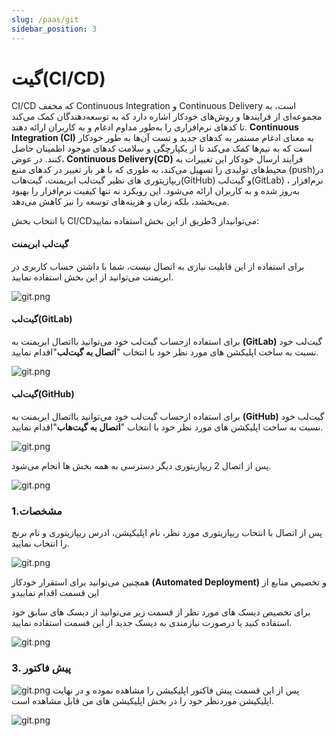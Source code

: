 ```yaml
---
slug: /paas/git
sidebar_position: 3
---
```


#   گیت(CI/CD)


CI/CD که مخفف Continuous Integration و Continuous Delivery است، به مجموعه‌ای از فرایندها و روش‌های خودکار اشاره دارد که به توسعه‌دهندگان کمک می‌کند تا کدهای نرم‌افزاری را به‌طور مداوم ادغام و به کاربران ارائه دهند. **Continuous Integration (CI)** به معنای ادغام مستمر به کدهای جدید و تست آن‌ها به طور خودکار است که به تیم‌ها کمک می‌کند تا از یکپارچگی و سلامت کدهای موجود اطمینان حاصل کنند. در عوض،
  **Continuous Delivery(CD)** فرآیند ارسال خودکار این تغییرات به محیط‌های تولیدی را تسهیل می‌کند، به طوری که با هر بار تغییر در کدهای منبع (push)در ریپازیتوری های نظیر گیت‌لب ابریمنت، 
گیت‌هاب(GitHub)
 و گیت‌لب(GitLab)
، نرم‌افزار به‌روز شده و به کاربران ارائه می‌شود. این رویکرد نه تنها کیفیت نرم‌افزار را بهبود می‌بخشد، بلکه زمان و هزینه‌های توسعه را نیز کاهش می‌دهد.


با انتخاب بخش  CI/CDمی‌توانیداز 3طریق از این بخش استفاده نمایید:

 #### **گیت‌لب ابریمنت**

برای استفاده از این قابلیت نیازی به اتصال نیست، شما با داشتن حساب کاربری در ابریمنت می‌توانید از این بخش استفاده نمایید.


![git.png](/img/container/git2.png)

 #### **گیت‌لب(GitLab)**

برای استفاده ازحساب گیت‌لب خود می‌توانید بااتصال ابریمنت به **(GitLab)** گیت‌لب خود نسبت به ساخت اپلیکشن های مورد نظر خود  با انتخاب "**اتصال به گیت‌لب**"اقدام نمایید.

![git.png](/img/container/git3.png)

 #### **گیت‌لب(GitHub)**

برای استفاده ازحساب گیت‌لب خود می‌توانید بااتصال ابریمنت به **(GitHub)** گیت‌لب خود نسبت به ساخت اپلیکشن های مورد نظر خود  با انتخاب "**اتصال به گیت‌هاب**"اقدام نمایید.

![git.png](/img/container/git4.png)
 
 پس از اتصال 2 ریپازیتوری دیگر دسترسی به همه بخش ها انجام می‌شود.

 ![git.png](/img/container/git1.png)

 ### 1.مشخصات 
پس از اتصال با انتخاب ریپازیتوری مورد نظر، نام اپلیکیشن، ادرس ریپازیتوری و نام برنچ را انتخاب نمایید.

![git.png](/img/container/git5.png)

 همچنین می‌توانید برای استقرار خودکار **(Automated Deployment)** و تخصیص منابع از این قسمت اقدام نماییدو

برای تخصیص دیسک های مورد نظر از قسمت زیر می‌توانید از دیسک های سابق خود استقاده کنید  یا درصورت نیازمندی به دیسک جدید از این قسمت استقاده نمایید.

![git.png](/img/container/git6.png)

 <!--
 
## 2-تنظیمات
### تنظیمات پیکربندی
### 1. متغیر‌های محلی (Environment Variable)


![paas-16.png](/img/container/paas-16.png)

متغیر‌های محلی از سه حالت می‌توانند ست شوند:

- **Value**:
به صورت key-value داده می‌شود.

- **From configMap**: 
پارامتری را که در configmap ست کرده‌اید را value آن را به عنوان مقدار env مربوطه انتخاب می‌کنید. در مواردی کاربردی است که پارامتر‌ها بخواهید همه را در یک کانفیگ مپ قرار دهید و مقادیر را در صورت نیاز در کانفیگ مپ تغییر دهید و اگر چند اپلیکیشن از آن کانفیگ مپ استفاده کنند در همه آن‌ها تغییرات اعمال خواهد شد.

- **Secret**:
پارامتری را که در سکرت ست کرده‌اید را value آن را به عنوان مقدار env مربوطه انتخاب می‌کنید. در مواردی کاربردی است که نخواهیم مستقیما مقدار قابل دیدن باشد و آن را به صورت base64 در سکرت قرار می‌دهیم و به آن ارجاع می‌دهیم. مثلا پسوورد.

### 2. فایل های پیکربندی

- **ConfigMap**

در مواردی کاربر دارد که شما config file اپلیکیشن‌تان را در کانفیگ مپ قرار دهید و آن را از این طریق به درون اپلیکیشن و در مسیر مربوطه قرار دهید.
در این قسمت شما یا از قبل کانفیگ مپ مربوطه را ساختید از طریق صفحه مجزا مربوط به کانفیگ مپ در سمت راست صفحه و زیر اپلیکیشن‌های من و به آن در مراحل ساخت ارجاع می‌دهید.

![paas-16.png](/img/container/paas-17.png)

یا قبلا نساخته‌اید و در همین مراحل ساخت می‌خواهید آن را بسازید که در تصاویر روند آن را ملاحظه می‌کنید: 

![paas-18.png](/img/container/paas-19.png)

![paas-19.png](/img/container/paas-20.png)

می‌توانید با کلیک بر روی اضافه کردن مقادیر، کلید اضافه کنید و در یک configMap چند کلید داشته باشید و به کلید و مقادیر متناظر مختلف ارجاع دهید.

- **Secret File**

این مورد هم مانند کانفیگ مپ است اما کاربر آن همانطور که در قبل هم اشاره کردیم برای آن است که نخواهیم مستقیما مقدار قابل دیدن باشد و آن را به صورت base64 در سکرت قرار می‌دهیم و به آن ارجاع می‌دهیم. 

![paas-20.png](/img/container/paas-21.png)

Secret‌ها انواع مختلفی دارند:

![paas-21.png](/img/container/paas-22.png)

    - Key/Value
    - Image Pull Secret
    - Basic Authntication
    - SSH Authentication

###  تنظیمات شبکه
#### 1. زیردامنه
   
برای استفاده از دامنه رایگان از این قسمت مسیر قرارگیری و نام مورد نظر خود را وارد نمایید، توجه داشته باشید، زیردامنه نهایی با (**abriment.com**)
قسمت زیردامنه رایگان در واقع برای مواردی است که اپلیکیشن شما UI دارد و روی یک پورتی راه اندازی می‌شود. برای دسترسی به آن از بیرون از زیردامنه رایگان استفاده می‌کنید و آدرس دامنه و پورت اپلیکشن که بر روی آن UI دارد را می‌دهید. زیردامنه رایگان در واقع همان Ingress در کوبرنتیز است.
![paas-20.png](/img/container/paas-23.1.png)

#### 2.سرویس‌ها

سرویس‌ها در واقع برای expose کردن یک پورت و ارتباط با اپلیکیشن در درون ابریمنت است. سرویس Headless هم برای دسترسی که یک پاد پشت StatefulSet یا Deployment است در صورتی که سرویس عادی درخواست را بین پادها Load Balance می‌کند.

![paas-21.png](/img/container/paas-24.png)    

![paas-20.png](/img/container/paas-23.png)
 -->
 ### 3. پیش‌ فاکتور
 ![git.png](/img/container/git7.png)
پس از این قسمت پیش فاکتور اپلیکیشن را مشاهده نموده و در نهایت اپلیکیشن موردنظر خود را در بخش اپلیکیشن های من قابل مشاهده است.

![git.png](/img/container/git8.png)

